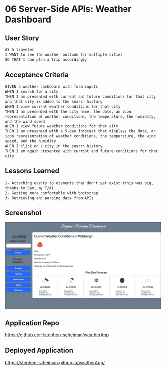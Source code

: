 # 06 Server-Side APIs: Weather Dashboard

## User Story

```
AS A traveler
I WANT to see the weather outlook for multiple cities
SO THAT I can plan a trip accordingly
```

## Acceptance Criteria

```
GIVEN a weather dashboard with form inputs
WHEN I search for a city
THEN I am presented with current and future conditions for that city and that city is added to the search history
WHEN I view current weather conditions for that city
THEN I am presented with the city name, the date, an icon representation of weather conditions, the temperature, the humidity, and the wind speed
WHEN I view future weather conditions for that city
THEN I am presented with a 5-day forecast that displays the date, an icon representation of weather conditions, the temperature, the wind speed, and the humidity
WHEN I click on a city in the search history
THEN I am again presented with current and future conditions for that city
```

## Lessons Learned
```
1- Attaching events to elements that don't yet exist (this was big, thanks to Sam, my T/A)
2- Getting more comfortable with bootstrap
3- Retrieving and parsing data from APIs
```

## Screenshot

![alt text](./assets/img/Screenshot.png)

## Application Repo

https://github.com/stephen-scheiman/weatherApp

## Deployed Application

https://stephen-scheiman.github.io/weatherApp/


